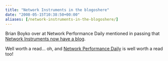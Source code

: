 ```yaml
---
title: "Network Instruments in the blogoshere"
date: "2008-05-15T10:38:50+00:00"
aliases: [/network-instruments-in-the-blogoshere/]
---
```


Brian Boyko over at Network Performance Daily mentioned in passing that [Network Instruments now have a blog](http://www.networkinstruments.com/blog/).

Well worth a read... oh, and [Network Performance Daily](http://www.networkperformancedaily.com/) is well worth a read too!

